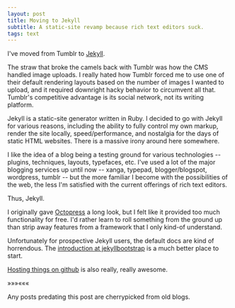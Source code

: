 ```yaml
---
layout: post
title: Moving to Jekyll
subtitle: A static-site revamp because rich text editors suck.
tags: text
---
```


I've moved from Tumblr to <a href="https://github.com/mojombo/jekyll" title="mojombo/jekyll" target="_blank">Jekyll</a>.

The straw that broke the camels back with Tumblr was how the CMS handled image uploads.  I really hated how Tumblr forced me to use one of their default rendering layouts based on the number of images I wanted to upload, and it required downright hacky behavior to circumvent all that.  Tumblr's competitive advantage is its social network, not its writing platform.

Jekyll is a static-site generator written in Ruby.  I decided to go with Jekyll for various reasons, including the ability to fully control my own markup, render the site locally, speed/performance, and nostalgia for the days of static HTML websites. There is a massive irony around here somewhere.

I like the idea of a blog being a testing ground for various technologies -- plugins, techniques, layouts, typefaces, etc.  I've used a lot of the major blogging services up until now -- xanga, typepad, blogger/blogspot, wordpress, tumblr -- but the more familiar I become with the possibilities of the web, the less I'm satisfied with the current offerings of rich text editors.

Thus, Jekyll.

I originally gave <a href="http://octopress.org/" title="Octopress" target="_blank">Octopress</a> a long look, but I felt like it provided too much functionality for free.  I'd rather learn to roll something from the ground up than strip away features from a framework that I only kind-of understand.

Unfortunately for prospective Jekyll users, the default docs are kind of horrendous.  The <a href="http://jekyllbootstrap.com/lessons/jekyll-introduction.html" title="Jekyll Introduction" target="_blank">introduction at jekyllbootstrap</a> is a much better place to start.

<a href="http://github.com/danielna/danielna.github.com" title="Blog source @ github" target="_blank">Hosting things on github</a> is also really, really awesome.

<div class="separator">&raquo;&raquo;&raquo;&laquo;&laquo;&laquo;</div>

Any posts predating this post are cherrypicked from old blogs.